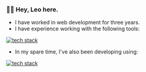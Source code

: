 ### 🖖🏾 Hey, Leo here.

- I have worked in web development for three years.
- I have experience working with the following tools:

[![tech stack](https://skillicons.dev/icons?i=nodejs,js,php,laravel,react,vue,mongo,mysql,postgres,docker,aws,jquery)](https://skillicons.dev)

- In my spare time, I've also been developing using:

[![tech stack](https://skillicons.dev/icons?i=python,bash,c)](https://skillicons.dev)
